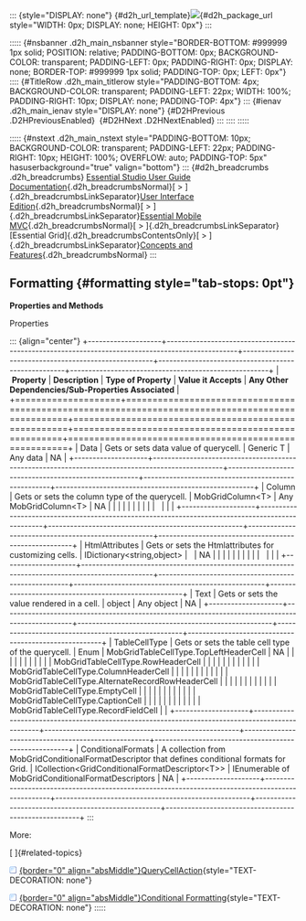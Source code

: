 ::: {style="DISPLAY: none"}
[](ms-xhelp:///?Id=d2h_url_template){#d2h_url_template}![](!package_url!){#d2h_package_url style="WIDTH: 0px; DISPLAY: none; HEIGHT: 0px"}
:::

::::: {#nsbanner .d2h_main_nsbanner style="BORDER-BOTTOM: #999999 1px solid; POSITION: relative; PADDING-BOTTOM: 0px; BACKGROUND-COLOR: transparent; PADDING-LEFT: 0px; PADDING-RIGHT: 0px; DISPLAY: none; BORDER-TOP: #999999 1px solid; PADDING-TOP: 0px; LEFT: 0px"}
:::: {#TitleRow .d2h_main_titlerow style="PADDING-BOTTOM: 4px; BACKGROUND-COLOR: transparent; PADDING-LEFT: 22px; WIDTH: 100%; PADDING-RIGHT: 10px; DISPLAY: none; PADDING-TOP: 4px"}
::: {#ienav .d2h_main_ienav style="DISPLAY: none"}
[](ms-xhelp:///?Id=4ba4b1fb-6033-4ab0-a153-3370369db82f){#D2HPrevious .D2HPreviousEnabled}  [](ms-xhelp:///?Id=0762cdc2-fbd8-4317-85d7-f7d48b4a5fac){#D2HNext .D2HNextEnabled}
:::
::::
:::::

::::: {#nstext .d2h_main_nstext style="PADDING-BOTTOM: 10px; BACKGROUND-COLOR: transparent; PADDING-LEFT: 22px; PADDING-RIGHT: 10px; HEIGHT: 100%; OVERFLOW: auto; PADDING-TOP: 5px" hasuserbackground="true" valign="bottom"}
::: {#d2h_breadcrumbs .d2h_breadcrumbs}
[Essential Studio User Guide Documentation](ms-xhelp:///?Id=12457748-09e3-4d74-a240-8e049cedf030){.d2h_breadcrumbsNormal}[ \> ]{.d2h_breadcrumbsLinkSeparator}[User Interface Edition](ms-xhelp:///?Id=c29296b7-531c-413b-a0ec-488ca1f7f669){.d2h_breadcrumbsNormal}[ \> ]{.d2h_breadcrumbsLinkSeparator}[Essential Mobile MVC](ms-xhelp:///?Id=74df42e3-5434-4590-9be6-3ae2f911cbbc){.d2h_breadcrumbsNormal}[ \> ]{.d2h_breadcrumbsLinkSeparator}[Essential Grid]{.d2h_breadcrumbsContentsOnly}[ \> ]{.d2h_breadcrumbsLinkSeparator}[Concepts and Features](ms-xhelp:///?Id=45772664-2e19-4523-9f80-67c80a02ab5e){.d2h_breadcrumbsNormal}
:::

## Formatting {#formatting style="tab-stops: 0pt"}

**Properties and Methods**

Properties

::: {align="center"}
+--------------------+-------------------------------------------------------------------------------------------------+-----------------------------------------------------+----------------------------------------------------+------------------------------------------------------+
|  **Property**      | **Description**                                                                                 | **Type of Property**                                | **Value it Accepts**                               | **Any Other Dependencies/Sub-Properties Associated** |
+====================+=================================================================================================+=====================================================+====================================================+======================================================+
| Data               | Gets or sets data value of querycell.                                                           | Generic T                                           | Any data                                           | NA                                                   |
+--------------------+-------------------------------------------------------------------------------------------------+-----------------------------------------------------+----------------------------------------------------+------------------------------------------------------+
| Column             | Gets or sets the column type of the querycell.                                                  | MobGridColumn\<T\>                                  | Any MobGridColumn\<T\>                             | NA                                                   |
|                    |                                                                                                 |                                                     |                                                    |                                                      |
|                    |                                                                                                 |                                                     |                                                    |                                                      |
+--------------------+-------------------------------------------------------------------------------------------------+-----------------------------------------------------+----------------------------------------------------+------------------------------------------------------+
| HtmlAttributes     | Gets or sets the Htmlattributes for customizing cells.                                          | IDictionary\<string,object\>                        |                                                    | NA                                                   |
|                    |                                                                                                 |                                                     |                                                    |                                                      |
|                    |                                                                                                 |                                                     |                                                    |                                                      |
+--------------------+-------------------------------------------------------------------------------------------------+-----------------------------------------------------+----------------------------------------------------+------------------------------------------------------+
| Text               | Gets or sets the value rendered in a cell.                                                      | object                                              | Any object                                         | NA                                                   |
+--------------------+-------------------------------------------------------------------------------------------------+-----------------------------------------------------+----------------------------------------------------+------------------------------------------------------+
| TableCellType      | Gets or sets the table cell type of the querycell.                                              | Enum                                                | MobGridTableCellType.TopLeftHeaderCell             | NA                                                   |
|                    |                                                                                                 |                                                     |                                                    |                                                      |
|                    |                                                                                                 |                                                     | MobGridTableCellType.RowHeaderCell                 |                                                      |
|                    |                                                                                                 |                                                     |                                                    |                                                      |
|                    |                                                                                                 |                                                     | MobGridTableCellType.ColumnHeaderCell              |                                                      |
|                    |                                                                                                 |                                                     |                                                    |                                                      |
|                    |                                                                                                 |                                                     | MobGridTableCellType.AlternateRecordRowHeaderCell  |                                                      |
|                    |                                                                                                 |                                                     |                                                    |                                                      |
|                    |                                                                                                 |                                                     | MobGridTableCellType.EmptyCell                     |                                                      |
|                    |                                                                                                 |                                                     |                                                    |                                                      |
|                    |                                                                                                 |                                                     | MobGridTableCellType.CaptionCell                   |                                                      |
|                    |                                                                                                 |                                                     |                                                    |                                                      |
|                    |                                                                                                 |                                                     | MobGridTableCellType.RecordFieldCell               |                                                      |
+--------------------+-------------------------------------------------------------------------------------------------+-----------------------------------------------------+----------------------------------------------------+------------------------------------------------------+
| ConditionalFormats | A collection from MobGridConditionalFormatDescriptor that defines conditional formats for Grid. | ICollection\<GridConditionalFormatDescriptor\<T\>\> | IEnumerable of MobGridConditionalFormatDescriptors | NA                                                   |
+--------------------+-------------------------------------------------------------------------------------------------+-----------------------------------------------------+----------------------------------------------------+------------------------------------------------------+
:::

More:

[ ]{#related-topics}

[![](button.gif){border="0" align="absMiddle"}QueryCellAction](ms-xhelp:///?Id=0762cdc2-fbd8-4317-85d7-f7d48b4a5fac){style="TEXT-DECORATION: none"}

[![](button.gif){border="0" align="absMiddle"}Conditional Formatting](ms-xhelp:///?Id=e86bfe74-02da-420a-a230-2c713e32297f){style="TEXT-DECORATION: none"}
:::::
